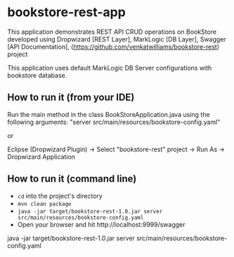 bookstore-rest-app
=============================

This application demonstrates REST API CRUD operations on BookStore developed using Dropwizard [REST Layer], MarkLogic [DB Layer], Swagger [API Documentation], (https://github.com/venkatwilliams/bookstore-rest) project

This application uses default MarkLogic DB Server configurations with bookstore database.

How to run it (from your IDE)
----------------------------

Run the main method in the class BookStoreApplication.java using the following arguments: "server src/main/resources/bookstore-config.yaml"

or 

Eclipse (Dropwizard Plugin) -> Select "bookstore-rest" project -> Run As -> Dropwizard Application

How to run it (command line)
----------------------------

* `cd` into the project's directory
* `mvn clean package`
* `java -jar target/bookstore-rest-1.0.jar server src/main/resources/bookstore-config.yaml`
* Open your browser and hit http://localhost:9999/swagger 

java -jar target/bookstore-rest-1.0.jar server src/main/resources/bookstore-config.yaml

